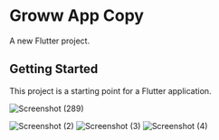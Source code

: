 # Groww App Copy

A new Flutter project.

## Getting Started

This project is a starting point for a Flutter application.

<!-- A few resources to get you started if this is your first Flutter project:

- [Lab: Write your first Flutter app](https://flutter.dev/docs/get-started/codelab)
- [Cookbook: Useful Flutter samples](https://flutter.dev/docs/cookbook)

For help getting started with Flutter, view our
[online documentation](https://flutter.dev/docs), which offers tutorials,
samples, guidance on mobile development, and a full API reference. -->
![Screenshot (289)](https://user-images.githubusercontent.com/72202814/136736177-4b14be32-4a2e-4716-b497-6a84608ca913.png)

![Screenshot (2)](https://user-images.githubusercontent.com/72202814/136735671-dcd32bf9-fd26-44b0-bee3-86dd4851b113.png)
![Screenshot (3)](https://user-images.githubusercontent.com/72202814/136735756-cd5cb276-b54a-4392-b791-e6c9edfdd3ec.png)
![Screenshot (4)](https://user-images.githubusercontent.com/72202814/136735673-c054950e-5a14-493c-99c8-c680e49e6a46.png)
